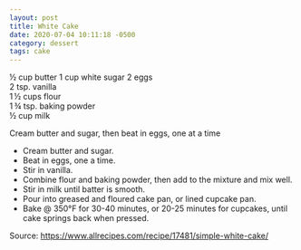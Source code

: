 ```yaml
---
layout: post
title: White Cake
date: 2020-07-04 10:11:18 -0500
category: dessert
tags: cake
---
```

<label class="checkbox-list" for="recipe-ingredients-label-17481-0-0"><span class="checkbox-list-checkmark"><span class="ingredients-item-name"><label class="checkbox-list" for="recipe-ingredients-label-17481-0-1">½ cup butter</label>
1 cup white sugar</span></span></label><label class="checkbox-list" for="recipe-ingredients-label-17481-0-1"><span class="checkbox-list-checkmark"><span class="ingredients-item-name">
</span></span></label><label class="checkbox-list" for="recipe-ingredients-label-17481-0-2"><span class="checkbox-list-checkmark"><span class="ingredients-item-name">2 eggs  
</span></span></label><label class="checkbox-list" for="recipe-ingredients-label-17481-0-3"><span class="checkbox-list-checkmark"><span class="ingredients-item-name">2 tsp. vanilla  
</span></span></label><label class="checkbox-list" for="recipe-ingredients-label-17481-0-4"><span class="checkbox-list-checkmark"><span class="ingredients-item-name">1 ½ cups flour  
</span></span></label><label class="checkbox-list" for="recipe-ingredients-label-17481-0-5"><span class="checkbox-list-checkmark"><span class="ingredients-item-name">1 ¾ tsp. baking powder  
</span></span></label><label class="checkbox-list" for="recipe-ingredients-label-17481-0-6"><span class="checkbox-list-checkmark"><span class="ingredients-item-name">½ cup milk</span></span></label>
<div class="section-body">
<div class="paragraph">
  
Cream butter and sugar, then beat in eggs, one at a time  
<ul>
 	<li>Cream butter and sugar.</li>
 	<li>Beat in eggs, one a time.</li>
 	<li>Stir in vanilla.</li>
 	<li>Combine flour and baking powder, then add to the mixture and mix well.</li>
 	<li>Stir in milk until batter is smooth.</li>
 	<li>Pour into greased and floured cake pan, or lined cupcake pan.</li>
 	<li>Bake @ 350°F for 30-40 minutes, or 20-25 minutes for cupcakes, until cake springs back when pressed.</li>
</ul>
Source: <a href="https://www.allrecipes.com/recipe/17481/simple-white-cake/">https://www.allrecipes.com/recipe/17481/simple-white-cake/</a>
  
</div>
</div>
